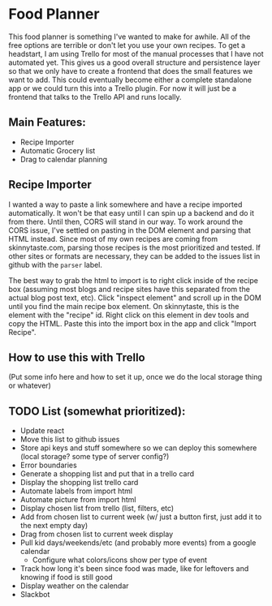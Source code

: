 # Food Planner

This food planner is something I've wanted to make for awhile. All of the free options are terrible or don't let you use your own recipes. To get a headstart, I am using Trello for most of the manual processes that I have not automated yet. This gives us a good overall structure and persistence layer so that we only have to create a frontend that does the small features we want to add. This could eventually become either a complete standalone app or we could turn this into a Trello plugin. For now it will just be a frontend that talks to the Trello API and runs locally.

## Main Features:
- Recipe Importer
- Automatic Grocery list
- Drag to calendar planning

## Recipe Importer
I wanted a way to paste a link somewhere and have a recipe imported automatically. It won't be that easy until I can spin up a backend and do it from there. Until then, CORS will stand in our way. To work around the CORS issue, I've settled on pasting in the DOM element and parsing that HTML instead. Since most of my own recipes are coming from skinnytaste.com, parsing those recipes is the most prioritized and tested. If other sites or formats are necessary, they can be added to the issues list in github with the `parser` label.

The best way to grab the html to import is to right click inside of the recipe box (assuming most blogs and recipe sites have this separated from the actual blog post text, etc). Click "inspect element" and scroll up in the DOM until you find the main recipe box element. On skinnytaste, this is the element with the "recipe" id. Right click on this element in dev tools and copy the HTML. Paste this into the import box in the app and click "Import Recipe".

## How to use this with Trello
(Put some info here and how to set it up, once we do the local storage thing or whatever)


## TODO List (somewhat prioritized):

* Update react
* Move this list to github issues
* Store api keys and stuff somewhere so we can deploy this somewhere (local storage? some type of server config?)
* Error boundaries
* Generate a shopping list and put that in a trello card
* Display the shopping list trello card
* Automate labels from import html
* Automate picture from import html
* Display chosen list from trello (list, filters, etc)
* Add from chosen list to current week (w/ just a button first, just add it to the next empty day)
* Drag from chosen list to current week display
* Pull kid days/weekends/etc (and probably more events) from a google calendar
  * Configure what colors/icons show per type of event
* Track how long it's been since food was made, like for leftovers and knowing if food is still good
* Display weather on the calendar
* Slackbot
